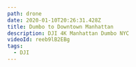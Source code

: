 ```yaml
---
path: drone
date: 2020-01-10T20:26:31.428Z
title: Dumbo to Downtown Manhattan
description: DJI 4K Manhattan Dumbo NYC
videoId: reeb9lB2EBg
tags:
  - DJI
---
```

